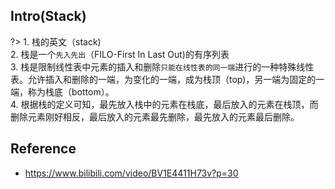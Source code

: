 ## Intro(Stack)
?> 1. 栈的英文（stack)
<br>2. 栈是一个`先入先出`（FILO-First In Last Out)的有序列表
<br>3. 栈是限制线性表中元素的插入和删除`只能在线性表的同一端`进行的一种特殊线性表。允许插入和删除的一端，为变化的一端，成为栈顶（top)，另一端为固定的一端，称为栈底（bottom）。
<br>4. 根据栈的定义可知，最先放入栈中的元素在栈底，最后放入的元素在栈顶，而删除元素刚好相反，最后放入的元素最先删除，最先放入的元素最后删除。

## Reference
* https://www.bilibili.com/video/BV1E4411H73v?p=30